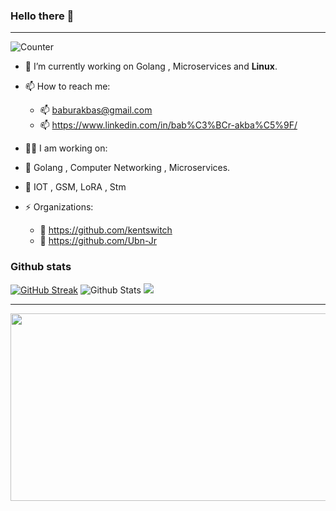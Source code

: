 
### Hello there 👋 

---

![Counter](https://komarev.com/ghpvc/?username=de-bugsBunny&style=flat-square&label=Profile%20Views)

- 🔭 I’m currently working on Golang , Microservices and <b>Linux</b>.
- 📫 How to reach me: 
  - 📫 baburakbas@gmail.com
  - 📫 https://www.linkedin.com/in/bab%C3%BCr-akba%C5%9F/
  
- 👨‍💻 I am working on:
- 📌 Golang , Computer Networking , Microservices.
- 📌 IOT , GSM, LoRA , Stm
  

- ⚡ Organizations:
  - 📌 https://github.com/kentswitch
  - 📌 https://github.com/Ubn-Jr
    

<!-- <div align="center"> -->
### Github stats

[![GitHub Streak](https://github-readme-streak-stats.herokuapp.com?user=de-bugsBunny&border_radius=8&mode=weekly&card_width=500)](https://git.io/streak-stats)
![Github Stats](https://github-readme-stats.vercel.app/api?username=de-bugsBunny&show_icons=true&theme=default&hide_border=false&locale=en)
![](https://github-profile-summary-cards.vercel.app/api/cards/profile-details?username=de-bugsBunny&theme=github)


---


</h1>
<div align="center">
  <img src="https://media.giphy.com/media/l0HlNaQ6gWfllcjDO/giphy.gif" width="600" height="300"/>
</div>

  
  
  

